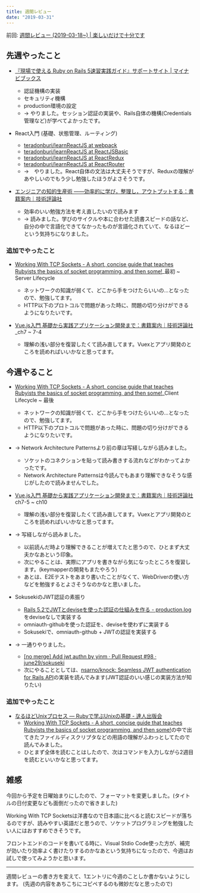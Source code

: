 ```yaml
---
title: 週間レビュー
date: "2019-03-31"
---
```


前回: [週間レビュー (2019-03-18~) | 楽しいだけで十分です](https://yinm.info/20190324/)

## 先週やったこと

- [『現場で使える Ruby on Rails 5速習実践ガイド』サポートサイト | マイナビブックス](https://book.mynavi.jp/supportsite/detail/9784839962227.html)
  - 認証機構の実装
  - セキュリティ機構
  - production環境の設定
  - -> やりました。セッション認証の実装や、Rails自体の機構(Credentials管理など)が学べてよかったです。

- React入門 (基礎、状態管理、ルーティング)
  - [teradonburi/learnReactJS at webpack](https://github.com/teradonburi/learnReactJS/tree/webpack)
  - [teradonburi/learnReactJS at ReactJSBasic](https://github.com/teradonburi/learnReactJS/tree/ReactJSBasic)
  - [teradonburi/learnReactJS at ReactRedux](https://github.com/teradonburi/learnReactJS/tree/ReactRedux)
  - [teradonburi/learnReactJS at ReactRouter](https://github.com/teradonburi/learnReactJS/tree/ReactRouter)
  - ->　やりました。React自体の文法は大丈夫そうですが、Reduxの理解があやしいのでもう少し勉強したほうがよさそうです。

- [エンジニアの知的生産術 ――効率的に学び，整理し，アウトプットする：書籍案内｜技術評論社](https://gihyo.jp/book/2018/978-4-7741-9876-7)
  - 効率のいい勉強方法を考え直したいので読みます
  - -> 読みました。学びのサイクルや本に合わせた読書スピードの話など、自分の中で言語化できてなかったものが言語化されていて、なるほどーという気持ちになりました。

### 追加でやったこと

- [Working With TCP Sockets - A short, concise guide that teaches Rubyists the basics of socket programming, and then some!](https://www.jstorimer.com/products/working-with-tcp-sockets)_最初 ~ Server Lifecycle
  - ネットワークの知識が弱くて、どこから手をつけたらいいの...となったので、勉強してます。
  - HTTP以下のプロトコルで問題があった時に、問題の切り分けができるようになりたいです。

- [Vue.js入門 基礎から実践アプリケーション開発まで：書籍案内｜技術評論社](https://gihyo.jp/book/2018/978-4-297-10091-9)_ch7 ~ 7-4
  - 理解の浅い部分を復習したくて読み直してます。Vuexとアプリ開発のところを読めればいいかなと思ってます。

## 今週やること

- [Working With TCP Sockets - A short, concise guide that teaches Rubyists the basics of socket programming, and then some!](https://www.jstorimer.com/products/working-with-tcp-sockets)_Client Lifecycle ~ 最後
  - ネットワークの知識が弱くて、どこから手をつけたらいいの...となったので、勉強してます。
  - HTTP以下のプロトコルで問題があった時に、問題の切り分けができるようになりたいです。
- -> Network Architecture Patternsより前の章は写経しながら読みました。
  - ソケットのコネクションを貼って読み書きする流れなどがわかってよかったです。
  - Network Architecture Patternsは今読んでもあまり理解できなそうな感じがしたので読みませんでした。

- [Vue.js入門 基礎から実践アプリケーション開発まで：書籍案内｜技術評論社](https://gihyo.jp/book/2018/978-4-297-10091-9)ch7-5 ~ ch10
  - 理解の浅い部分を復習したくて読み直してます。Vuexとアプリ開発のところを読めればいいかなと思ってます。
- -> 写経しながら読みました。
  - 以前読んだ時より理解できることが増えてたと思うので、ひとまず大丈夫かなあという印象。
  - 次にやることは、実際にアプリを書きながら気になったところを復習します。(keymapperの開発もまたやろう)
  - あとは、E2Eテストをあまり書いたことがなくて、WebDriverの使い方などを勉強するとよさそうなのかなと思いました。

- SokusekiのJWT認証の素振り
  - [Rails 5.2でJWTとdeviseを使った認証の仕組みを作る - production.log](http://blog.naoshihoshi.com/entry/2018/05/14/153000)をdeviseなしで実装する
  - omniauth-githubを使った認証を、deviseを使わずに実装する
  - Sokusekiで、omniauth-github + JWTの認証を実装する
- -> 一通りやりました。
  - [[no merge] Add jwt authn by yinm · Pull Request #98 · june29/sokuseki](https://github.com/june29/sokuseki/pull/98)
  - 次にやることとしては、[nsarno/knock: Seamless JWT authentication for Rails API](https://github.com/nsarno/knock)の実装を読んでみます(JWT認証のいい感じの実装方法が知りたい)

### 追加でやったこと
- [なるほどUnixプロセス ― Rubyで学ぶUnixの基礎 - 達人出版会](https://tatsu-zine.com/books/naruhounix)
  - [Working With TCP Sockets - A short, concise guide that teaches Rubyists the basics of socket programming, and then some!](https://www.jstorimer.com/products/working-with-tcp-sockets)の中で出てきたファイルディスクリプタなどの用語の理解がふわっとしてたので読んでみました。
  - ひとまず全体を読むことはしたので、次はコマンドを入力しながら2週目を読むといいかなと思ってます。

## 雑感
今回から予定を日曜始まりにしたので、フォーマットを変更しました。(タイトルの日付変更なども面倒だったので省きました)

Working With TCP Socketsは洋書なので日本語に比べると読むスピードが落ちるのですが、読みやすい英語だと思うので、ソケットプログラミングを勉強したい人にはおすすめできそうです。

フロントエンドのコードを書いてる時に、Visual Stdio Code使った方が、補完が効いたり効率よく書けたりするのかなあという気持ちになったので、今週はお試しで使ってみようかと思います。

---

週間レビューの書き方を変えて、1エントリに今週のことしか書かないようにします。 (先週の内容をあちこちにコピペするのも微妙だなと思ったので)
